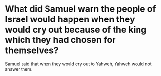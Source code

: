 # What did Samuel warn the people of Israel would happen when they would cry out because of the king which they had chosen for themselves?

Samuel said that when they would cry out to Yahweh, Yahweh would not answer them.
